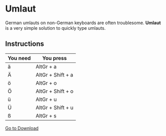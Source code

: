 # Umlaut

German umlauts on non-German keyboards are often troublesome. 
**Umlaut** is a very simple solution to quickly type umlauts.

## Instructions

You need | You press
-------- | ---------
ä | AltGr + a
Ä | AltGr + Shift + a
ö | AltGr + o
Ö | AltGr + Shift + o
ü | AltGr + u
Ü | AltGr + Shift + u
ß | AltGr + s

[Go to Download](https://github.com/sunnysgithub/Umlaut/releases)
